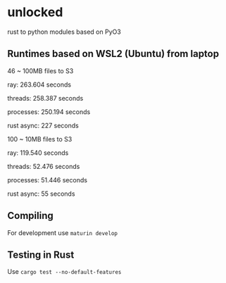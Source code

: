 # unlocked
rust to python modules based on PyO3

## Runtimes based on WSL2 (Ubuntu) from laptop

46 ~ 100MB files to S3

ray: 263.604 seconds

threads: 258.387 seconds

processes: 250.194 seconds

rust async: 227 seconds


100 ~ 10MB files to S3

ray: 119.540 seconds

threads: 52.476 seconds

processes: 51.446 seconds

rust async: 55 seconds


## Compiling

For development use `maturin develop`

## Testing in Rust

Use `cargo test --no-default-features`